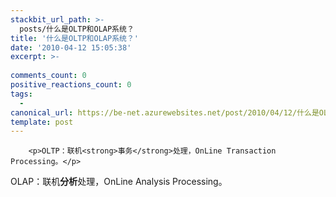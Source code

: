 ```yaml
---
stackbit_url_path: >-
  posts/什么是OLTP和OLAP系统？
title: '什么是OLTP和OLAP系统？'
date: '2010-04-12 15:05:38'
excerpt: >-
  
comments_count: 0
positive_reactions_count: 0
tags: 
  - 
canonical_url: https://be-net.azurewebsites.net/post/2010/04/12/什么是OLTP和OLAP系统？
template: post
---
```


        <p>OLTP：联机<strong>事务</strong>处理，OnLine Transaction Processing。</p>
<p>OLAP：联机<strong>分析</strong>处理，OnLine Analysis Processing。</p>
      